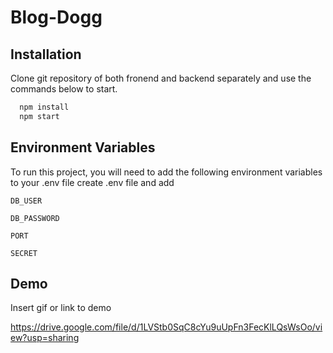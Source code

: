 
# Blog-Dogg





## Installation

Clone git repository of both fronend and backend separately and use the commands below to start.

```bash
  npm install 
  npm start
```
    
## Environment Variables

To run this project, you will need to add the following environment variables to your .env file create .env file and add

`DB_USER`

`DB_PASSWORD`

`PORT`

`SECRET`


## Demo

Insert gif or link to demo

https://drive.google.com/file/d/1LVStb0SqC8cYu9uUpFn3FecKlLQsWsOo/view?usp=sharing